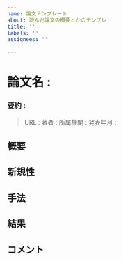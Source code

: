 ```yaml
---
name: 論文テンプレート
about: 読んだ論文の概要とかのテンプレ
title: ''
labels: ''
assignees: ''

---
```


# 論文名 : 
### 要約 : 
> URL :
> 著者 :
> 所属機関 :
> 発表年月 :

## 概要


## 新規性


## 手法


## 結果


## コメント
